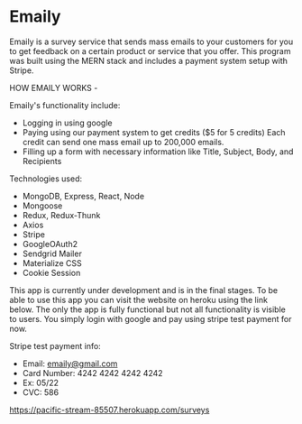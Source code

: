 # Emaily


Emaily is a survey service that sends mass emails to your customers for you to get feedback on a certain product or service that you offer. This program was built using the MERN stack and includes a payment system setup with Stripe.

HOW EMAILY WORKS -

Emaily's functionality include:
  - Logging in using google 
  - Paying using our payment system to get credits ($5 for 5 credits)
    Each credit can send one mass email up to 200,000 emails.
  - Filling up a form with necessary information like
    Title, Subject, Body, and Recipients

Technologies used:
  - MongoDB, Express, React, Node
  - Mongoose
  - Redux, Redux-Thunk
  - Axios
  - Stripe
  - GoogleOAuth2
  - Sendgrid Mailer
  - Materialize CSS
  - Cookie Session
  
This app is currently under development and is in the final stages. To be able to use this app you can visit the website on heroku using the link below.
The only the app is fully functional but not all functionality is visible to users. You simply login with google and pay using stripe
test payment for now.

Stripe test payment info:
 - Email: emaily@gmail.com
 - Card Number: 4242 4242 4242 4242
 - Ex: 05/22
 - CVC: 586

https://pacific-stream-85507.herokuapp.com/surveys
